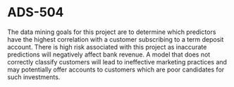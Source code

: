 # ADS-504

The data mining goals for this project are to determine which predictors have the highest correlation with a customer subscribing to a term deposit account. There is high risk associated with this project as inaccurate predictions will negatively affect bank revenue. A model that does not correctly classify customers will lead to ineffective marketing practices and may potentially offer accounts to customers which are poor candidates for such investments.
